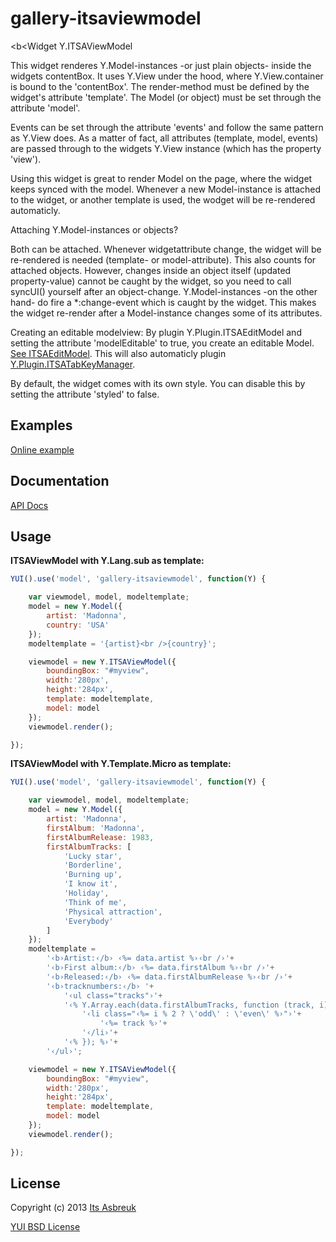 gallery-itsaviewmodel
=====================


<b<Widget Y.ITSAViewModel</b>

This widget renderes Y.Model-instances -or just plain objects- inside the widgets contentBox.
It uses Y.View under the hood, where Y.View.container is bound to the 'contentBox'. The render-method must be defined
by the widget's attribute 'template'. The Model (or object) must be set through the attribute 'model'.


Events can be set through the attribute 'events' and follow the same pattern as Y.View does. As a matter of fact, all attributes
(template, model, events) are passed through to the widgets Y.View instance (which has the property 'view').


Using this widget is great to render Model on the page, where the widget keeps synced with the model. Whenever a new Model-instance
is attached to the widget, or another template is used, the wodget will be re-rendered automaticly.


Attaching Y.Model-instances or objects?

Both can be attached. Whenever widgetattribute change, the widget will be re-rendered is needed (template- or model-attribute). This also
counts for attached objects. However, changes inside an object itself (updated property-value) cannot be caught by the widget, so you need
to call syncUI() yourself after an object-change. Y.Model-instances -on the other hand- do fire a *:change-event which is caught by the widget.
This makes the widget re-render after a Model-instance changes some of its attributes.


Creating an editable modelview:
By plugin Y.Plugin.ITSAEditModel and setting the attribute 'modelEditable' to true, you create an editable Model.
[See ITSAEditModel](../gallery-itsaeditmodel). This will also automaticly plugin [Y.Plugin.ITSATabKeyManager](../gallery-itsatabkeymanager).


By default, the widget comes with its own style. You can disable this by setting the attribute 'styled' to false.


Examples
--------
[Online example](http://projects.itsasbreuk.nl/examples/itsaviewmodel/index.html)

Documentation
--------------
[API Docs](http://projects.itsasbreuk.nl/apidocs/classes/ITSAViewModel.html)

Usage
-----

<b>ITSAViewModel with Y.Lang.sub as template:</b>
```js
YUI().use('model', 'gallery-itsaviewmodel', function(Y) {

    var viewmodel, model, modeltemplate;
    model = new Y.Model({
        artist: 'Madonna',
        country: 'USA'
    });
    modeltemplate = '{artist}<br />{country}';

    viewmodel = new Y.ITSAViewModel({
        boundingBox: "#myview",
        width:'280px',
        height:'284px',
        template: modeltemplate,
        model: model
    });
    viewmodel.render();

});
```

<b>ITSAViewModel with Y.Template.Micro as template:</b>
```js
YUI().use('model', 'gallery-itsaviewmodel', function(Y) {

    var viewmodel, model, modeltemplate;
    model = new Y.Model({
        artist: 'Madonna',
        firstAlbum: 'Madonna',
        firstAlbumRelease: 1983,
        firstAlbumTracks: [
            'Lucky star',
            'Borderline',
            'Burning up',
            'I know it',
            'Holiday',
            'Think of me',
            'Physical attraction',
            'Everybody'
        ]
    });
    modeltemplate =
        '‹b›Artist:‹/b› ‹%= data.artist %›‹br /›'+
        '‹b›First album:‹/b› ‹%= data.firstAlbum %›‹br /›'+
        '‹b›Released:‹/b› ‹%= data.firstAlbumRelease %›‹br /›'+
        '‹b›tracknumbers:‹/b› '+
            '‹ul class="tracks"›'+
            '‹% Y.Array.each(data.firstAlbumTracks, function (track, i) { %›'+
                '‹li class="‹%= i % 2 ? \'odd\' : \'even\' %›"›'+
                    '‹%= track %›'+
                '‹/li›'+
            '‹% }); %›'+
        '‹/ul›';

    viewmodel = new Y.ITSAViewModel({
        boundingBox: "#myview",
        width:'280px',
        height:'284px',
        template: modeltemplate,
        model: model
    });
    viewmodel.render();

});
```

License
-------

Copyright (c) 2013 [Its Asbreuk](http://http://itsasbreuk.nl)

[YUI BSD License](http://developer.yahoo.com/yui/license.html)
